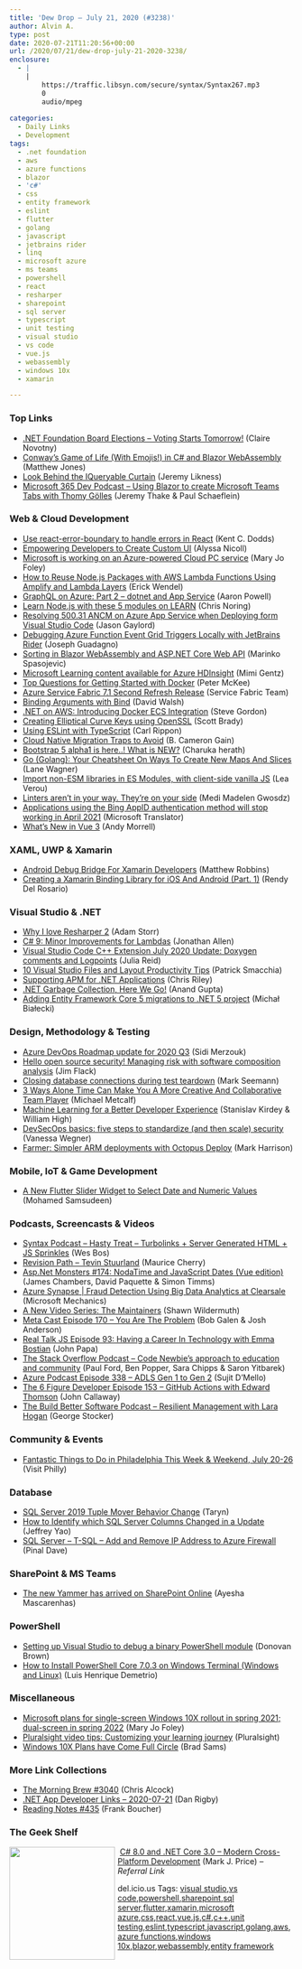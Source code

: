 ```yaml
---
title: 'Dew Drop – July 21, 2020 (#3238)'
author: Alvin A.
type: post
date: 2020-07-21T11:20:56+00:00
url: /2020/07/21/dew-drop-july-21-2020-3238/
enclosure:
  - |
    |
        https://traffic.libsyn.com/secure/syntax/Syntax267.mp3
        0
        audio/mpeg
        
categories:
  - Daily Links
  - Development
tags:
  - .net foundation
  - aws
  - azure functions
  - blazor
  - 'c#'
  - css
  - entity framework
  - eslint
  - flutter
  - golang
  - javascript
  - jetbrains rider
  - linq
  - microsoft azure
  - ms teams
  - powershell
  - react
  - resharper
  - sharepoint
  - sql server
  - typescript
  - unit testing
  - visual studio
  - vs code
  - vue.js
  - webassembly
  - windows 10x
  - xamarin

---
```

### <a name="top"></a>Top Links

  * <a href="https://dotnetfoundation.org/blog/2020/07/20/director-election-2020-voting-starts-tomorrow" target="_blank" rel="noopener noreferrer">.NET Foundation Board Elections – Voting Starts Tomorrow!</a> (Claire Novotny)
  * <a href="http://feedproxy.google.com/~r/ExceptionNotFound/~3/0GQtkNydLag/" target="_blank" rel="noopener noreferrer">Conway&#8217;s Game of Life (With Emojis!) in C# and Blazor WebAssembly</a> (Matthew Jones)
  * <a href="https://blog.jeremylikness.com/blog/look-behind-the-iqueryable-curtain/" target="_blank" rel="noopener noreferrer">Look Behind the IQueryable Curtain</a> (Jeremy Likness)
  * <a href="https://www.m365devpodcast.com/e/using-blazor-to-create-microsoft-teams-tabs-with-thomy-golles/" target="_blank" rel="noopener noreferrer">Microsoft 365 Dev Podcast &#8211; Using Blazor to create Microsoft Teams Tabs with Thomy Gölles</a> (Jeremy Thake & Paul Schaeflein)



### <a name="web"></a>Web & Cloud Development

  * <a href="https://kentcdodds.com/blog/use-react-error-boundary-to-handle-errors-in-react" target="_blank" rel="noopener noreferrer">Use react-error-boundary to handle errors in React</a> (Kent C. Dodds)
  * <a href="https://www.telerik.com/blogs/empowering-developers-to-create-custom-ui" target="_blank" rel="noopener noreferrer">Empowering Developers to Create Custom UI</a> (Alyssa Nicoll)
  * <a href="https://www.zdnet.com/article/microsoft-is-working-on-an-azure-powered-cloud-pc-service/#ftag=RSSbaffb68" target="_blank" rel="noopener noreferrer">Microsoft is working on an Azure-powered Cloud PC service</a> (Mary Jo Foley)
  * <a href="https://www.freecodecamp.org/news/how-to-reuse-packages-with-aws-lambda-functions-using-amplify/" target="_blank" rel="noopener noreferrer">How to Reuse Node.js Packages with AWS Lambda Functions Using Amplify and Lambda Layers</a> (Erick Wendel)
  * <a href="https://www.aaron-powell.com/posts/2020-07-21-graphql-on-azure-part-2-app-service-with-dotnet/" target="_blank" rel="noopener noreferrer">GraphQL on Azure: Part 2 &#8211; dotnet and App Service</a> (Aaron Powell)
  * <a href="https://techcommunity.microsoft.com/t5/apps-on-azure/learn-node-js-with-these-5-modules-on-learn/ba-p/1532956" target="_blank" rel="noopener noreferrer">Learn Node.js with these 5 modules on LEARN</a> (Chris Noring)
  * <a href="https://www.jasongaylord.com/blog/2020/07/20/updating-vscode-deploy-to-azure" target="_blank" rel="noopener noreferrer">Resolving 500.31 ANCM on Azure App Service when Deploying form Visual Studio Code</a> (Jason Gaylord)
  * <a href="https://www.josephguadagno.net/2020/07/20/debugging-azure-function-event-grid-trigger-locally-with-jetbrains-rider" target="_blank" rel="noopener noreferrer">Debugging Azure Function Event Grid Triggers Locally with JetBrains Rider</a> (Joseph Guadagno)
  * <a href="https://code-maze.com/blazor-webassembly-sorting/" target="_blank" rel="noopener noreferrer">Sorting in Blazor WebAssembly and ASP.NET Core Web API</a> (Marinko Spasojevic)
  * <a href="https://techcommunity.microsoft.com/t5/azure-hdinsight/microsoft-learning-content-available-for-azure-hdinsight/ba-p/1533550" target="_blank" rel="noopener noreferrer">Microsoft Learning content available for Azure HDInsight</a> (Mimi Gentz)
  * <a href="https://www.docker.com/blog/top-questions-for-getting-started-with-docker/" target="_blank" rel="noopener noreferrer">Top Questions for Getting Started with Docker</a> (Peter McKee)
  * <a href="https://techcommunity.microsoft.com/t5/azure-service-fabric/azure-service-fabric-7-1-second-refresh-release/ba-p/1534246" target="_blank" rel="noopener noreferrer">Azure Service Fabric 7.1 Second Refresh Release</a> (Service Fabric Team)
  * <a href="https://davidwalsh.name/bind-arguments" target="_blank" rel="noopener noreferrer">Binding Arguments with Bind</a> (David Walsh)
  * <a href="https://www.stevejgordon.co.uk/dotnet-on-aws-introducing-docker-ecs-integration" target="_blank" rel="noopener noreferrer">.NET on AWS: Introducing Docker ECS Integration</a> (Steve Gordon)
  * <a href="https://www.scottbrady91.com/OpenSSL/Creating-Elliptical-Curve-Keys-using-OpenSSL" target="_blank" rel="noopener noreferrer">Creating Elliptical Curve Keys using OpenSSL</a> (Scott Brady)
  * <a href="https://www.carlrippon.com/using-eslint-with-typescript/" target="_blank" rel="noopener noreferrer">Using ESLint with TypeScript</a> (Carl Rippon)
  * <a href="https://thenewstack.io/cloud-native-migration-traps-to-avoid/" target="_blank" rel="noopener noreferrer">Cloud Native Migration Traps to Avoid</a> (B. Cameron Gain)
  * <a href="https://codeburst.io/bootstrap-5-alpha1-is-here-what-is-new-fc4cd50e7c1f?source=rss----61061eb0c96b---4" target="_blank" rel="noopener noreferrer">Bootstrap 5 alpha1 is here..! What is NEW?</a> (Charuka herath)
  * <a href="https://hackernoon.com/go-golang-your-cheatsheet-on-ways-to-create-new-maps-and-slices-566s3tzy?source=rss" target="_blank" rel="noopener noreferrer">Go (Golang): Your Cheatsheet On Ways To Create New Maps And Slices</a> (Lane Wagner)
  * <a href="http://feedproxy.google.com/~r/leaverou/~3/-nokVNZ3HL8/" target="_blank" rel="noopener noreferrer">Import non-ESM libraries in ES Modules, with client-side vanilla JS</a> (Lea Verou)
  * <a href="https://stackoverflow.blog/2020/07/20/linters-arent-in-your-way-theyre-on-your-side/" target="_blank" rel="noopener noreferrer">Linters aren’t in your way. They’re on your side</a> (Medi Madelen Gwosdz)
  * <a href="https://www.microsoft.com/en-us/translator/blog/2020/07/20/applications-using-the-bing-appid-authentication-method-will-stop-working-in-april-2021/?utm_source=rss&utm_medium=rss&utm_campaign=applications-using-the-bing-appid-authentication-method-will-stop-working-in-april-2021" target="_blank" rel="noopener noreferrer">Applications using the Bing AppID authentication method will stop working in April 2021</a> (Microsoft Translator)
  * <a href="https://www.grapecity.com/blogs/whats-new-in-vue-3" target="_blank" rel="noopener noreferrer">What’s New in Vue 3</a> (Andy Morrell)



### <a name="silverlight"></a>XAML, UWP & Xamarin

  * <a href="https://www.mfractor.com/blogs/news/android-debug-bridge-for-xamarin-developers" target="_blank" rel="noopener noreferrer">Android Debug Bridge For Xamarin Developers</a> (Matthew Robbins)
  * <a href="https://www.xamboy.com/2020/07/20/creating-a-xamarin-binding-library-for-ios-and-android-part-1/" target="_blank" rel="noopener noreferrer">Creating a Xamarin Binding Library for iOS And Android (Part. 1)</a> (Rendy Del Rosario)



### <a name="dotnet"></a>Visual Studio & .NET

  * <a href="http://feedproxy.google.com/~r/WestDiscGolf/~3/BrqQmwdgBfs/why-i-love-resharper-2" target="_blank" rel="noopener noreferrer">Why I love Resharper 2</a> (Adam Storr)
  * <a href="https://www.infoq.com/news/2020/07/CSharp-Lambdas/?utm_campaign=infoq_content&utm_source=infoq&utm_medium=feed&utm_term=global" target="_blank" rel="noopener noreferrer">C# 9: Minor Improvements for Lambdas</a> (Jonathan Allen)
  * <a href="https://devblogs.microsoft.com/cppblog/visual-studio-code-c-extension-july-2020-update-doxygen-comments-and-logpoints/" target="_blank" rel="noopener noreferrer">Visual Studio Code C++ Extension July 2020 Update: Doxygen comments and Logpoints</a> (Julia Reid)
  * <a href="https://blog.ndepend.com/10-visual-studio-files-and-layout-productivity-tips/" target="_blank" rel="noopener noreferrer">10 Visual Studio Files and Layout Productivity Tips</a> (Patrick Smacchia)
  * <a href="https://www.splunk.com/en_us/blog/cloud/supporting-apm-for-net-applications.html" target="_blank" rel="noopener noreferrer">Supporting APM for .NET Applications</a> (Chris Riley)
  * <a href="https://hackernoon.com/net-garbage-collection-here-we-go-gl1q3uui?source=rss" target="_blank" rel="noopener noreferrer">.NET Garbage Collection, Here We Go!</a> (Anand Gupta)
  * <a href="http://www.michalbialecki.com/2020/07/20/adding-entity-framework-core-5-migrations-to-net-5-project/?utm_source=rss&utm_medium=rss&utm_campaign=adding-entity-framework-core-5-migrations-to-net-5-project" target="_blank" rel="noopener noreferrer">Adding Entity Framework Core 5 migrations to .NET 5 project</a> (Michał Białecki)



### <a name="design"></a>Design, Methodology & Testing

  * <a href="https://devblogs.microsoft.com/devops/azure-devops-roadmap-update-for-2020-q3/" target="_blank" rel="noopener noreferrer">Azure DevOps Roadmap update for 2020 Q3</a> (Sidi Merzouk)
  * <a href="https://www.microsoft.com/security/blog/2020/07/20/open-source-security-managing-risk-software-composition-analysis/" target="_blank" rel="noopener noreferrer">Hello open source security! Managing risk with software composition analysis</a> (Jim Flack)
  * <a href="https://blog.ploeh.dk/2020/07/20/closing-database-connections-during-test-teardown/" target="_blank" rel="noopener noreferrer">Closing database connections during test teardown</a> (Mark Seemann)
  * <a href="https://blog.trello.com/alone-time-make-creative-collaborative-team-player" target="_blank" rel="noopener noreferrer">3 Ways Alone Time Can Make You A More Creative And Collaborative Team Player</a> (Michael Metcalf)
  * <a href="https://netflixtechblog.com/machine-learning-for-a-better-developer-experience-1e600c69f36c?source=rss----2615bd06b42e---4" target="_blank" rel="noopener noreferrer">Machine Learning for a Better Developer Experience</a> (Stanislav Kirdey & William High)
  * <a href="https://about.gitlab.com/blog/2020/07/20/devsecops-security-standardization/" target="_blank" rel="noopener noreferrer">DevSecOps basics: five steps to standardize (and then scale) security</a> (Vanessa Wegner)
  * <a href="http://feedproxy.google.com/~r/OctopusDeploy/~3/HbwWlDnMxEQ/farmer-and-octopus-deploy" target="_blank" rel="noopener noreferrer">Farmer: Simpler ARM deployments with Octopus Deploy</a> (Mark Harrison)



### <a name="mobile"></a>Mobile, IoT & Game Development

  * <a href="https://www.syncfusion.com/blogs/post/a-new-flutter-slider-widget-to-select-date-and-numeric-vales.aspx" target="_blank" rel="noopener noreferrer">A New Flutter Slider Widget to Select Date and Numeric Values</a> (Mohamed Samsudeen)



### <a name="podcasts"></a>Podcasts, Screencasts & Videos

  * <a href="https://traffic.libsyn.com/secure/syntax/Syntax267.mp3" target="_blank" rel="noopener noreferrer">Syntax Podcast &#8211; Hasty Treat &#8211; Turbolinks + Server Generated HTML + JS Sprinkles</a> (Wes Bos)
  * <a href="https://revisionpath.com/tevin-stuurland" target="_blank" rel="noopener noreferrer">Revision Path &#8211; Tevin Stuurland</a> (Maurice Cherry)
  * <a href="http://www.youtube.com/watch?v=OG9KYoj92OU" target="_blank" rel="noopener noreferrer">Asp.Net Monsters #174: NodaTime and JavaScript Dates (Vue edition)</a> (James Chambers, David Paquette & Simon Timms)
  * <a href="http://www.youtube.com/watch?v=4TQBB4qW43M" target="_blank" rel="noopener noreferrer">Azure Synapse | Fraud Detection Using Big Data Analytics at Clearsale</a> (Microsoft Mechanics)
  * <a href="http://wildermuth.com/2020/07/21/A-New-Video-Series-The-Maintainers" target="_blank" rel="noopener noreferrer">A New Video Series: The Maintainers</a> (Shawn Wildermuth)
  * <a href="https://www.meta-cast.com/episode/episode-170-you-are-the-problem" target="_blank" rel="noopener noreferrer">Meta Cast Episode 170 &#8211; You Are The Problem</a> (Bob Galen & Josh Anderson)
  * <a href="https://realtalkjavascript.simplecast.com/episodes/episode-93-having-a-career-in-technology-with-emma-bostian-3mv86qFn" target="_blank" rel="noopener noreferrer">Real Talk JS Episode 93: Having a Career In Technology with Emma Bostian</a> (John Papa)
  * <a href="https://the-stack-overflow-podcast.simplecast.com/episodes/chatting-with-code-newbies-saron-yitbarek-GlVpPuGq" target="_blank" rel="noopener noreferrer">The Stack Overflow Podcast &#8211; Code Newbie&#8217;s approach to education and community</a> (Paul Ford, Ben Popper, Sara Chipps & Saron Yitbarek)
  * <a href="http://azpodcast.azurewebsites.net/post/Episode-338-ADLS-Gen-1-to-Gen-2" target="_blank" rel="noopener noreferrer">Azure Podcast Episode 338 &#8211; ADLS Gen 1 to Gen 2</a> (Sujit D&#8217;Mello)
  * <a href="https://6figuredev.com/podcast/episode-153-github-actions-with-edward-thomson/" target="_blank" rel="noopener noreferrer">The 6 Figure Developer Episode 153 – GitHub Actions with Edward Thomson</a> (John Callaway)
  * <a href="https://share.transistor.fm/s/2e4b84ba" target="_blank" rel="noopener noreferrer">The Build Better Software Podcast &#8211; Resilient Management with Lara Hogan</a> (George Stocker)



### <a name="events"></a>Community & Events

  * <a href="https://www.uwishunu.com/2020/07/fantastic-things-to-do-in-greater-philadelphia-july-20-26/" target="_blank" rel="noopener noreferrer">Fantastic Things to Do in Philadelphia This Week & Weekend, July 20-26</a> (Visit Philly)



### <a name="sql"></a>Database

  * <a href="https://tarynpivots.com/post/sql-server-2019-tuple-mover-behavior-change/" target="_blank" rel="noopener noreferrer">SQL Server 2019 Tuple Mover Behavior Change</a> (Taryn)
  * <a href="http://feedproxy.google.com/~r/MSSQLTips-LatestSqlServerTips/~3/XACXINxvBR8/" target="_blank" rel="noopener noreferrer">How to Identify which SQL Server Columns Changed in a Update</a> (Jeffrey Yao)
  * <a href="https://blog.sqlauthority.com/2020/07/21/sql-server-t-sql-add-and-remove-ip-address-to-azure-firewall/?utm_source=rss&utm_medium=rss&utm_campaign=sql-server-t-sql-add-and-remove-ip-address-to-azure-firewall" target="_blank" rel="noopener noreferrer">SQL Server – T-SQL – Add and Remove IP Address to Azure Firewall</a> (Pinal Dave)



### <a name="sp"></a>SharePoint & MS Teams

  * <a href="https://techcommunity.microsoft.com/t5/microsoft-sharepoint-blog/the-new-yammer-has-arrived-on-sharepoint-online/ba-p/1519675" target="_blank" rel="noopener noreferrer">The new Yammer has arrived on SharePoint Online</a> (Ayesha Mascarenhas)



### <a name="ps"></a>PowerShell

  * <a href="https://www.donovanbrown.com/post/Setting-up-Visual-Studio-to-debug-a-binary-PowerShell-module" target="_blank" rel="noopener noreferrer">Setting up Visual Studio to debug a binary PowerShell module</a> (Donovan Brown)
  * <a href="https://techcommunity.microsoft.com/t5/windows-dev-appconsult/how-to-install-powershell-core-7-0-3-on-windows-terminal-windows/ba-p/1534380" target="_blank" rel="noopener noreferrer">How to Install PowerShell Core 7.0.3 on Windows Terminal (Windows and Linux)</a> (Luis Henrique Demetrio)



### <a name="misc"></a>Miscellaneous

  * <a href="https://www.zdnet.com/article/microsoft-plans-for-single-screen-windows-10x-rollout-in-spring-2021-dual-screen-in-spring-2022/#ftag=RSSbaffb68" target="_blank" rel="noopener noreferrer">Microsoft plans for single-screen Windows 10X rollout in spring 2021; dual-screen in spring 2022</a> (Mary Jo Foley)
  * <a href="https://www.pluralsight.com/blog/software-development/video-blog-customize-your-learning" target="_blank" rel="noopener noreferrer">Pluralsight video tips: Customizing your learning journey</a> (Pluralsight)
  * <a href="https://petri.com/windows-10x-plans-have-come-full-circle?utm_source=rss&utm_medium=rss&utm_campaign=windows-10x-plans-have-come-full-circle" target="_blank" rel="noopener noreferrer">Windows 10X Plans have Come Full Circle</a> (Brad Sams)



### <a name="links"></a>More Link Collections

  * <a href="http://feedproxy.google.com/~r/ReflectivePerspective/~3/gL_rq7Ax7ek/" target="_blank" rel="noopener noreferrer">The Morning Brew #3040</a> (Chris Alcock)
  * <a href="https://links.danrigby.com/2020/07/app-developer-links-2020-07-21/" target="_blank" rel="noopener noreferrer">.NET App Developer Links &#8211; 2020-07-21</a> (Dan Rigby)
  * <a href="http://www.frankysnotes.com/2020/07/reading-notes-435.html" target="_blank" rel="noopener noreferrer">Reading Notes #435</a> (Frank Boucher)



### <a name="shelf"></a>The Geek Shelf

<a href="https://www.amazon.com/8-0-NET-Core-3-0-Cross-Platform/dp/1788478126/?tag=amavin-20" target="_blank" rel="noopener noreferrer"><img loading="lazy" decoding="async" width="187" height="200" align="left" style="margin: 0px 5px 10px 0px; border: 0px currentcolor; border-image: none; float: left; display: inline; background-image: none;" src="https://m.media-amazon.com/images/I/71V0ctWW4OL._AC_UL320_.jpg" border="0" /></a>&nbsp;<a href="https://www.amazon.com/8-0-NET-Core-3-0-Cross-Platform/dp/1788478126/?tag=amavin-20" target="_blank" rel="noopener noreferrer">C# 8.0 and .NET Core 3.0 – Modern Cross-Platform Development</a> (Mark J. Price) _&#8211; Referral Link_









<div class="wlWriterEditableSmartContent" id="scid:77ECF5F8-D252-44F5-B4EB-D463C5396A79:d2b6f0ac-e0dc-4c0a-9879-11e23b6dbb78" style="margin: 0px; padding: 0px; float: none; display: inline;">
  del.icio.us Tags: <a href="http://del.icio.us/popular/visual+studio" rel="tag">visual studio</a>,<a href="http://del.icio.us/popular/vs+code" rel="tag">vs code</a>,<a href="http://del.icio.us/popular/powershell" rel="tag">powershell</a>,<a href="http://del.icio.us/popular/sharepoint" rel="tag">sharepoint</a>,<a href="http://del.icio.us/popular/sql+server" rel="tag">sql server</a>,<a href="http://del.icio.us/popular/flutter" rel="tag">flutter</a>,<a href="http://del.icio.us/popular/xamarin" rel="tag">xamarin</a>,<a href="http://del.icio.us/popular/microsoft+azure" rel="tag">microsoft azure</a>,<a href="http://del.icio.us/popular/css" rel="tag">css</a>,<a href="http://del.icio.us/popular/react" rel="tag">react</a>,<a href="http://del.icio.us/popular/vue.js" rel="tag">vue.js</a>,<a href="http://del.icio.us/popular/c%23" rel="tag">c#</a>,<a href="http://del.icio.us/popular/c%2b%2b" rel="tag">c++</a>,<a href="http://del.icio.us/popular/unit+testing" rel="tag">unit testing</a>,<a href="http://del.icio.us/popular/eslint" rel="tag">eslint</a>,<a href="http://del.icio.us/popular/typescript" rel="tag">typescript</a>,<a href="http://del.icio.us/popular/javascript" rel="tag">javascript</a>,<a href="http://del.icio.us/popular/golang" rel="tag">golang</a>,<a href="http://del.icio.us/popular/aws" rel="tag">aws</a>,<a href="http://del.icio.us/popular/azure+functions" rel="tag">azure functions</a>,<a href="http://del.icio.us/popular/windows+10x" rel="tag">windows 10x</a>,<a href="http://del.icio.us/popular/blazor" rel="tag">blazor</a>,<a href="http://del.icio.us/popular/webassembly" rel="tag">webassembly</a>,<a href="http://del.icio.us/popular/entity+framework" rel="tag">entity framework</a>
</div>